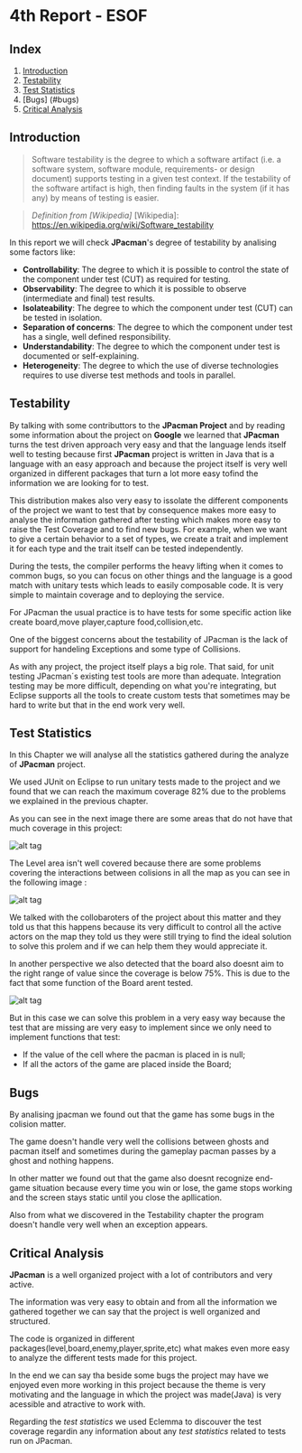 # 4th Report - ESOF

## Index

1. [Introduction](#introduction)
2. [Testability](#testability)
3. [Test Statistics](#test-statistics)
4. [Bugs] (#bugs)
4. [Critical Analysis](#critical-analysis)



## Introduction

> Software testability is the degree to which a software artifact (i.e. a software system, software module, requirements- or design document) supports testing in a given test context. If the testability of the software artifact is high, then finding faults in the system (if it has any) by means of testing is easier.

>  _Definition from [Wikipedia]_
[Wikipedia]: https://en.wikipedia.org/wiki/Software_testability

In this report we will check **JPacman**'s degree of testability by analising some factors like:
- **Controllability**: The degree to which it is possible to control the state of the component under test (CUT) as required for testing.
- **Observability**: The degree to which it is possible to observe (intermediate and final) test results.
- **Isolateability**: The degree to which the component under test (CUT) can be tested in isolation.
- **Separation of concerns**: The degree to which the component under test has a single, well defined responsibility.
- **Understandability**: The degree to which the component under test is documented or self-explaining.
- **Heterogeneity**: The degree to which the use of diverse technologies requires to use diverse test methods and tools in parallel.



## Testability 

By talking with some contributtors to the **JPacman Project** and by reading some information about the project on **Google** we learned that **JPacman** turns the test driven approach very easy and that the language lends itself well to testing because first **JPacman** project is written in Java that is a language with an easy approach and because the project itself is very well organized in different packages that turn a lot more easy tofind the information we are looking for to test. 

This distribution makes also very easy to issolate the different components of the project we want to test that by consequence makes more easy to analyse the information gathered after testing which makes more easy to raise the Test Coverage and to find new bugs. For example, when we want to give a certain behavior to a set of types, we create a trait and implement it for each type and the trait itself can be tested independently. 

During the tests, the compiler performs the heavy lifting when it comes to common bugs, so you can focus on other things and the language is a good match with unitary tests which leads to easily composable code. It is very simple to maintain coverage and to deploying the service. 

For JPacman the usual practice is to have tests for some specific action like create board,move player,capture food,collision,etc.

One of the biggest concerns about the testability of JPacman is the lack of support for handeling Exceptions and some type of Collisions. 


As with any project, the project itself plays a big role. That said, for unit testing JPacman´s existing test tools are more than adequate. Integration testing may be more difficult, depending on what you're integrating, but Eclipse supports all the tools to create custom tests that sometimes may be hard to write but that in the end work very well.



## Test Statistics

In this Chapter we will analyse all the statistics gathered during the analyze of **JPacman** project.

We used JUnit on Eclipse to run unitary tests made to the project and we found that we can reach the maximum coverage 82% due to the problems we explained in the previous chapter.

As you can see in the next image there are some areas that do not have that much coverage in this project:

![alt tag](https://raw.githubusercontent.com/hpnog/jpacman-framework/master/ESOF-docs/test.png)

The Level area isn't well covered because there are some problems covering the interactions between colisions in all the map as you can see in the following image :

![alt tag](https://raw.githubusercontent.com/hpnog/jpacman-framework/master/ESOF-docs/level.png)

We talked with the collobaroters of the project about this matter and they told us that this happens because its very difficult to control all the active actors on the map they told us they were still trying to find the ideal solution to solve this prolem and if we can help them they would appreciate it.


In another perspective we also detected that the board also doesnt aim to the right range of value since the coverage is below 75%.
This is due to the fact that some function of the Board arent tested.
 
![alt tag](https://raw.githubusercontent.com/hpnog/jpacman-framework/master/ESOF-docs/board.png) 

But in this case we can solve this problem in a very easy way because the test that are missing are very easy to implement since we only need to implement functions that test: 

* If the value of the cell where the pacman is placed in is null;
* If all the actors of the game are placed inside the Board;





## Bugs

By analising jpacman we found out that the game has some bugs in the colision matter. 

The game doesn't handle very well the collisions between ghosts and pacman itself and sometimes during the gameplay pacman passes by a ghost and nothing happens.

In other matter we found out that the game also doesnt recognize end-game situation because every time you win or lose, the game stops working and the screen stays static until you close the apllication.

Also from what we discovered in the Testability chapter the program doesn't handle very well when an exception appears.

## Critical Analysis
**JPacman** is a well organized project with a lot of contributors and very active. 

The information was very easy to obtain and from all the information we gathered together we can say that the project is well organized and structured.

 The code is organized in different packages(level,board,enemy,player,sprite,etc) what makes even more easy to analyze the different tests made for this project.
 
 In the end we can say tha beside some bugs the project may have we enjoyed even more working in this project because the theme is very motivating and the language in which the project was made(Java) is very acessible and atractive to work with.

Regarding the _test statistics_ we used Eclemma to discouver the test coverage regardin any information about any _test statistics_ related to tests run on JPacman.

